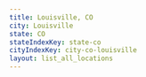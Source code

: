 ```yaml
---
title: Louisville, CO
city: Louisville
state: CO
stateIndexKey: state-co
cityIndexKey: city-co-louisville
layout: list_all_locations
---
```


